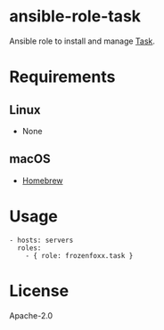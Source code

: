 # ansible-role-task

Ansible role to install and manage [Task](https://taskfile.dev).

# Requirements

## Linux
- None

## macOS
- [Homebrew](https://brew.sh)

# Usage

```
- hosts: servers
  roles:
    - { role: frozenfoxx.task }
```

# License

Apache-2.0
